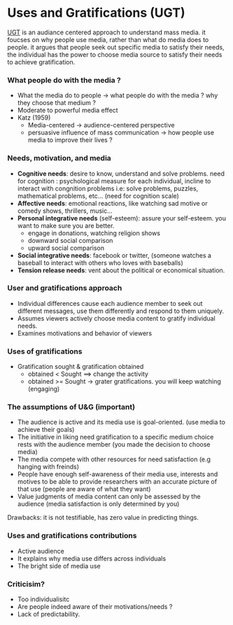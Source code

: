 # Uses and Gratifications (UGT)

[UGT](https://en.wikipedia.org/wiki/Uses_and_gratifications_theory) is an audiance centered approach to understand mass media. it foucses on why people use media, rather than what do media does to people. it argues that people seek out specific media to satisfy their needs, the individual has the power to  choose media source to satisfy their needs to achieve gratification.   

### What people do with the media ? 

- What the media do to people -> what people do with the media ?  why they choose that medium ? 
- Moderate to powerful media effect
- Katz (1959)
  - Media-centered  -> audience-centered perspective 
  - persuasive influence of mass communication -> how people use media to improve their lives ?

### Needs, motivation, and media

- **Cognitive needs**: desire to know, understand and solve problems. 
  need for cognition : psychological measure for each individual, incline to interact with congnition problems i.e: solve problems, puzzles, mathematical problems, etc... (need for cognition scale)
- **Affective needs**: emotional reactions, like watching sad motive or comedy shows, thrillers, music...
- **Personal integrative needs** (self-esteem): assure your self-esteem. you want to make sure you are better.
  - engage in donations, watching religion shows
  - downward social comparison
  - upward social comparison 
- **Social integrative needs**: facebook or twitter, (someone watches a baseball to interact with others who loves with baseballs)
- **Tension release needs**: vent about the political or economical situation. 

### User and gratifications approach

- Individual differences cause each audience member to seek out different messages, use them differently and respond to them uniquely.
- Assumes viewers actively choose media content to gratify individual needs.
- Examines motivations and behavior of viewers

### Uses of gratifications

- Gratification sought & gratification obtained
  -  obtained < Sought  ==> change the activity 
  - obtained >= Sought -> grater gratifications.   you will keep watching (engaging)

### The assumptions of U&G (important)

- The audience is active and its media use is goal-oriented. (use media to achieve their goals)
- The initiative in liking need gratification to a specific medium choice rests with the audience member (you made the decision to choose media)
- The media compete with other resources for need satisfaction (e.g hanging with freinds)
- People have enough self-awareness of their media use, interests and motives to be able to provide researchers with an accurate picture of that use (people are aware of what they want)
- Value judgments of media content can only be assessed by the audience (media satisfaction is only determined by you) 

Drawbacks: it is not testifiable, has zero value in predicting things. 

### Uses and gratifications contributions

- Active audience
- It explains why media use differs across individuals 
- The bright side of media use

### Criticisim?

- Too individualisitc 
- Are people indeed aware of their motivations/needs ? 
- Lack of predictability. 

## 